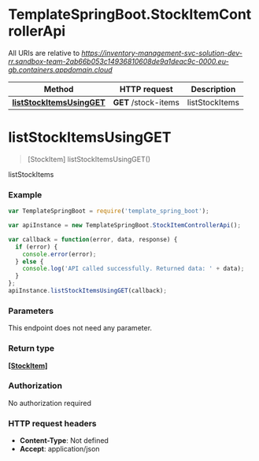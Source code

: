 # TemplateSpringBoot.StockItemControllerApi

All URIs are relative to *https://inventory-management-svc-solution-dev-rr.sandbox-team-2ab66b053c14936810608de9a1deac9c-0000.eu-gb.containers.appdomain.cloud*

Method | HTTP request | Description
------------- | ------------- | -------------
[**listStockItemsUsingGET**](StockItemControllerApi.md#listStockItemsUsingGET) | **GET** /stock-items | listStockItems


<a name="listStockItemsUsingGET"></a>
# **listStockItemsUsingGET**
> [StockItem] listStockItemsUsingGET()

listStockItems

### Example
```javascript
var TemplateSpringBoot = require('template_spring_boot');

var apiInstance = new TemplateSpringBoot.StockItemControllerApi();

var callback = function(error, data, response) {
  if (error) {
    console.error(error);
  } else {
    console.log('API called successfully. Returned data: ' + data);
  }
};
apiInstance.listStockItemsUsingGET(callback);
```

### Parameters
This endpoint does not need any parameter.

### Return type

[**[StockItem]**](StockItem.md)

### Authorization

No authorization required

### HTTP request headers

 - **Content-Type**: Not defined
 - **Accept**: application/json

